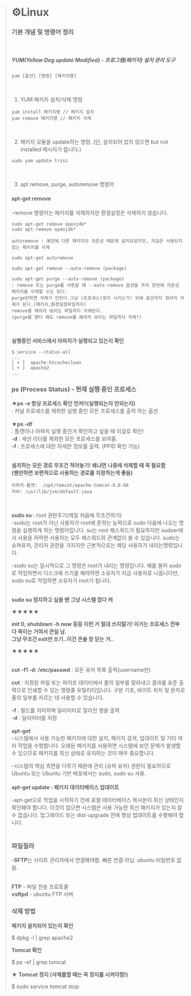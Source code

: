 > # ⚙Linux 
> ### 기본 개념 및 명령어 정리 
> <br>
> 
> ##### YUM(Yellow Dog update Modified) - 프로그램(패키지) 설치 관리 도구
> ```
> yum [옵션] [명령] [패키지명]    
> ```
> <br>
> 
> 1. YUM 패키지 설치/삭제 명령
> ```
> yum install 패키지명 // 패키지 설치
> yum remove 패키지명 // 패키지 삭제
> ```
> <br>
> 
> 2. 패키지 모듈을 update하는 명령. (단, 설치되어 있지 않으면 but not installed 메시지가 뜹니다.)
> ```
> sudo yum update lrzsz
> ```
> <br>
> 
> 3. apt remove, purge, autoremove 명령어 <br>
> #### apt-get remove
> -remove 명령어는 패키지를 삭제하지만 환경설정은 삭제하지 않습니다.
> ```
> sudo apt-get remove openjdk*
> sudo apt remove openjdk*
> ```
>
> ```
> autoremove : 예전에 다른 패키지의 의존성 때문에 설치되었지만, 지금은 사용되지 않는 패키지를 삭제
>
> sudo apt-get autoremove 
> 
> sudo apt-get remove --auto-remove (package)
>
> sudo apt-get purge --auto-remove (package)
> : remove 또는 purge를 사용할 때 --auto-remove 옵션을 주어 한번에 의존성 패키지를 삭제할 수도 있다.
> purge만하면 삭제가 안된다 그냥 (프로세스)정지 시키는거! 뒤에 옵션까지 줘야지 삭제가 된다.(패키지,환경설정파일까지)
> remove를 해야지 보이는 파일까지 삭제된다. 
> (purge를 했다 해도 remove를 해야지 보이는 파일까지 삭제?)
> ```
>
> <br>
>
> **실행중인 서비스에서 아파치가 실행되고 있는지 확인**
> ```
> $ service --status-all
> ...
> [ + ]  apache-htcacheclean
> [ + ]  apache2
> ...
> ```
>
> ### ps (Process Status) - 현재 실행 중인 프로세스 
>
> **★ps -e 항상 프로세스 확인 먼저!!(실행되는지 안되는지)** <br>
> : 커널 프로세스를 제외한 실행 중인 모든 프로세스를 출력 하는 옵션 <br> <br>
> ★**ps -df** <br>
> : 톰캣이나 아파치 실행 중인거 확인하고 싶을 때 이걸로 확인! <br>
> **-d** : 세션 리더를 제외한 모든 프로세스를 보여줌. <br>
> **-f** : 프로세스에 대한 자세한 정보를 출력. (PPID 확인 가능) <br> <br>
>
> **설치하는 모든 경로 무조건 적어놓기! 왜냐면 나중에 삭제할 때 꼭 필요함** <br>
> **(웬만하면 보편적으로 사용하는 경로를 지정하는게 좋음)**
> ```
> 아파치-톰캣:  /opt/tomcat/apache-tomcat-9.0.60
> 자바: /usr/lib/jvm/default-java
> ``` 
> <br>
> 
> **sudo su** : root 권한주기(제일 처음에 무조건하기) <br>
> -sudo는 root가 아닌 사용자가 root에 준하는 능력으로 sudo 다음에 나오는 명령을 실행하게 하는
명령어입니다.  su는 root 패스워드가 필요하지만 sudoer에서 사용을 허락한 사용자는 모두 패스워드와 관계없이 쓸 수 있습니다. sudo는 슈퍼유저, 관리자 권한을 가지지만 근본적으로는 해당 사용자가 내리는명령입니다. <br>
>
> -sudo su는 일시적으로 그 명령은 root가 내리는 명령입니다. 예를 들어 sudo로 작업하면서
디스크에 쓰기를 해야하면 소유자가 지금 사용자로 나옵니다만, sudo su로 작업하면 소유자가 root가 됩니다. <br> <br>
> 
> **sudo su 정지하고 싶을 땐 그냥 시스템 껐다 켜** <br>
>
> ★★★★★ <br>
>
> **init 0, shutdown -h now 등등 이런 거 절대 쓰지말기! 이거는 프로세스 전부 다 죽이는 거여서 큰일 남. <br>
> 그냥 무조건 exit만 쓰기..이건 콘솔 창 닫는 거..** <br>
>
> ★★★★★ <br> <br>
>
> **cut -f1 -d: /etc/passwd** : 모든 유저 목록 출력(username만) <br>
>
> **cut** : 지정된 파일 또는 파이프 데이터에서 줄의 일부를 잘라내고 결과를 표준 출력으로 인쇄할 수 있는 명령줄 유틸리티입니다. 구분 기호, 바이트 위치 및 문자로 줄의 일부를 자르는 데 사용할 수 있습니다. <br>
>
> **-f**  : 필드를 의미하며 딜리미터로 잘라진 행을 출력 <br>
> **-d** : 딜리미터를 지정 <br> <br>
> **apt-get**  <br>
> -시스템에서 사용 가능한 패키지에 대한 설치, 패키지 검색, 업데이트 및 기타 여러 작업을 수행합니다. 오래된 패키지를 사용하면 시스템에 보안 문제가 발생할 수 있으므로 패키지를 최신 상태로 유지하는 것이 매우 중요합니다. <br>
> 
> -시스템의 핵심 측면을 다루기 때문에 관리 (슈퍼 유저) 권한이 필요하므로 Ubuntu 또는 Ubuntu 기반 배포에서는 sudo, sudo su 사용. <br> <br>
> **apt-get update : 패키지 데이터베이스 업데이트** <br>
>
> -apt-get으로 작업을 시작하기 전에 로컬 데이터베이스 복사본이 최신 상태인지 확인해야 합니다. 이것이 없으면 시스템은 사용 가능한 최신 패키지가 있는지 알 수 없습니다. 업그레이드 또는 dist-upgrade 전에 항상 업데이트를 수행해야 합니다. <br> <br>
>
> ### **파일질라** <br>
> -**SFTP**는 사이트 관리자에서 연결해야함. 빠른 연결 아님. ubuntu 비밀번호 없음. <br> <br>
>
> **FTP** - 파일 전송 프로토콜 <br>
> **vsftpd** - ubuntu FTP 서버 <br>
> ### 삭제 방법
>
> **패키지 설치되어 있는지 확인**
>
> $ dpkg -l | grep apache2
>
> **Tomcat 확인**
>
> $ ps -ef | grep tomcat
>
> **★** **Tomcat 정지 (삭제를할 때는 꼭 정지를 시켜야함!)**
>
> $ sudo service tomcat stop
